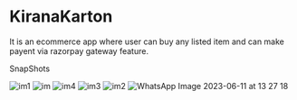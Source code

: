 # KiranaKarton
It is an ecommerce app where user can buy any listed item and can make payent via razorpay gateway feature.

SnapShots

![im1](https://github.com/vishalmasaniya1/KiranaKarton/assets/119886010/0a8f39ee-4be4-4f9a-85d9-04e301f84b69)
![im](https://github.com/vishalmasaniya1/KiranaKarton/assets/119886010/b7de9dff-c1bf-4da1-bcb3-f9b0635518e4)
![im4](https://github.com/vishalmasaniya1/KiranaKarton/assets/119886010/29869e04-8775-475c-83ea-12062012577b)
![im3](https://github.com/vishalmasaniya1/KiranaKarton/assets/119886010/edeae1f8-9531-4059-844c-66e67b6df2e8)
![im2](https://github.com/vishalmasaniya1/KiranaKarton/assets/119886010/0cd11960-6014-4047-9827-54dffe7f4cb4)
![WhatsApp Image 2023-06-11 at 13 27 18](https://github.com/vishalmasaniya1/KiranaKarton/assets/119886010/dc7f433e-28e2-49e5-835f-4135279fd651)
